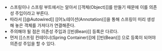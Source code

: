 - 스프링이나 스프링 부트에서는 알아서 [[객체(Object)]]를 만들기 때문에 이를 의존성 주입이라고 부른다.
- 따라서 [[@Autowired]] [[어노테이션(Annotation)]]을 통해 스프링이 미리 생성해 놓은 객체를 가져다가 연결해준다.
- 주의해야 될 점은 의존성 주입과 [[빈(Bean)]] 등록은 다르다. 
- 먼저 [[스프링 컨테이너(Spring Container)]]에 [[빈(Bean)]] 으로 등록이 되어야 의존성 주입을 할 수 있다.